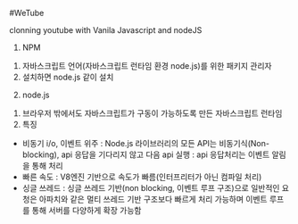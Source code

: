 #WeTube

clonning youtube with Vanila Javascript and nodeJS

1. NPM
 1) 자바스크립트 언어(자바스크립트 런타임 환경 node.js)를 위한 패키지 관리자
 2) 설치하면 node.js 같이 설치

2. node.js
 1) 브라우저 밖에서도 자바스크립트가 구동이 가능하도록 만든 자바스크립트 런타임
 2) 특징
   - 비동기 i/o, 이벤트 위주
    : Node.js 라이브러리의 모든 API는 비동기식(Non-blocking), api 응답을 기다리지 않고 다음 api 실행
    : api 응답처리는 이벤트 알림을 통해 처리
   - 빠른 속도
    : V8엔진 기반으로 속도가 빠름(인터프리터가 아닌 컴파일 처리)
   - 싱글 쓰레드
    : 싱글 쓰레드 기반(non blocking, 이벤트 루프 구조)으로 일반적인 요청은 아파치와 같은 멀티 쓰레드 기반 구조보다 빠르게 처리 가능하며
      이벤트 루프를 통해 서버를 다양하게 확장 가능함
